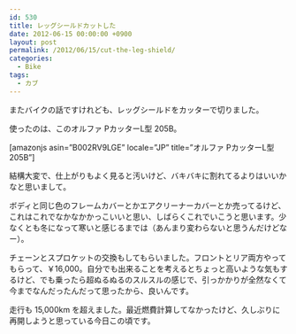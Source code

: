 ```yaml
---
id: 530
title: レッグシールドカットした
date: 2012-06-15 00:00:00 +0900
layout: post
permalink: /2012/06/15/cut-the-leg-shield/
categories:
  - Bike
tags:
  - カブ
---
```

またバイクの話ですけれども、レッグシールドをカッターで切りました。
  
使ったのは、このオルファ PカッターL型 205B。
  
[amazonjs asin=&#8221;B002RV9LGE&#8221; locale=&#8221;JP&#8221; title=&#8221;オルファ PカッターL型 205B&#8221;]
  
<!--more-->

結構大変で、仕上がりもよく見ると汚いけど、バキバキに割れてるよりはいいかなと思いまして。
  
ボディと同じ色のフレームカバーとかエアクリーナーカバーとか売ってるけど、これはこれでなかなかかっこいいと思い、しばらくこれでいこうと思います。少なくとも冬になって寒いと感じるまでは（あんまり変わらないと思うんだけどなー）。

チェーンとスプロケットの交換もしてもらいました。フロントとリア両方やってもらって、￥16,000。自分でも出来ることを考えるとちょっと高いような気もするけど、でも乗ったら超ぬるぬるのスルスルの感じで、引っかかりが全然なくて今までなんだったんだって思ったから、良いんです。

走行も 15,000km を超えました。最近燃費計算してなかったけど、久しぶりに再開しようと思っている今日この頃です。
